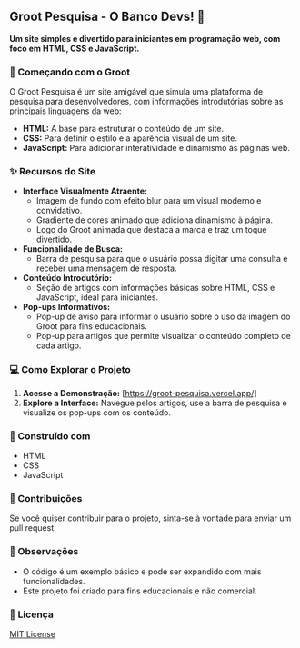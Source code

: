 ## Groot Pesquisa - O Banco Devs! 🌱

**Um site simples e divertido para iniciantes em programação web, com foco em HTML, CSS e JavaScript.**

### 🚀  Começando com o Groot

O Groot Pesquisa é um site amigável que simula uma plataforma de pesquisa para desenvolvedores, com informações introdutórias sobre as principais linguagens da web:

- **HTML:** A base para estruturar o conteúdo de um site.
- **CSS:** Para definir o estilo e a aparência visual de um site.
- **JavaScript:** Para adicionar interatividade e dinamismo às páginas web.

### ✨  Recursos do Site

- **Interface Visualmente Atraente:**
    - Imagem de fundo com efeito blur para um visual moderno e convidativo.
    - Gradiente de cores animado que adiciona dinamismo à página.
    - Logo do Groot animada que destaca a marca e traz um toque divertido.
- **Funcionalidade de Busca:**
    - Barra de pesquisa para que o usuário possa digitar uma consulta e receber uma mensagem de resposta.
- **Conteúdo Introdutório:**
    - Seção de artigos com informações básicas sobre HTML, CSS e JavaScript, ideal para iniciantes.
- **Pop-ups Informativos:**
    - Pop-up de aviso para informar o usuário sobre o uso da imagem do Groot para fins educacionais.
    - Pop-up para artigos que permite visualizar o conteúdo completo de cada artigo.

### 💻  Como Explorar o Projeto

1. **Acesse a Demonstração:** [https://groot-pesquisa.vercel.app/]
2. **Explore a Interface:** Navegue pelos artigos, use a barra de pesquisa e visualize os pop-ups com os conteúdo.

### 🧰  Construído com

- HTML
- CSS
- JavaScript

### 🤝  Contribuições

Se você quiser contribuir para o projeto, sinta-se à vontade para enviar um pull request. 

### 📝  Observações

- O código é um exemplo básico e pode ser expandido com mais funcionalidades.
- Este projeto foi criado para fins educacionais e não comercial.

### 📄  Licença

[MIT License](LICENSE)
